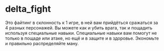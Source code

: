 # delta_fight

Это файтинг в склонность к 1 игре, в ней вам прийдёться сражаться за 4 разных персонажей. Вы можете как и убить врага, так и пощадить используя специальные навыки. Специальные навыки вам помогут не только в пощаде или атаке, но ещё и в защите и в здоровье. Экономьте и правильно распределяйте ману. 